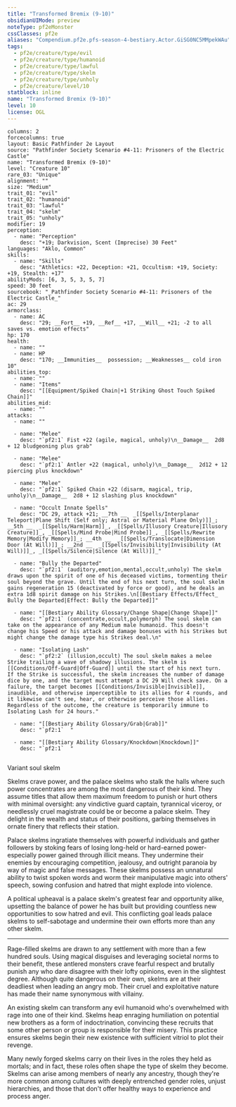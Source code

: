 ```yaml
---
title: "Transformed Bremix (9-10)"
obsidianUIMode: preview
noteType: pf2eMonster
cssClasses: pf2e
aliases: "Compendium.pf2e.pfs-season-4-bestiary.Actor.GiSG0NC5MMpekWAu" 
tags:
  - pf2e/creature/type/evil
  - pf2e/creature/type/humanoid
  - pf2e/creature/type/lawful
  - pf2e/creature/type/skelm
  - pf2e/creature/type/unholy
  - pf2e/creature/level/10
statblock: inline
name: "Transformed Bremix (9-10)"
level: 10
license: OGL
---
```


```statblock
columns: 2
forcecolumns: true
layout: Basic Pathfinder 2e Layout
source: "Pathfinder Society Scenario #4-11: Prisoners of the Electric Castle"
name: "Transformed Bremix (9-10)"
level: "Creature 10"
rare_03: "Unique"
alignment: ""
size: "Medium"
trait_01: "evil"
trait_02: "humanoid"
trait_03: "lawful"
trait_04: "skelm"
trait_05: "unholy"
modifier: 19
perception:
  - name: "Perception"
    desc: "+19; Darkvision, Scent (Imprecise) 30 Feet"
languages: "Aklo, Common"
skills:
  - name: "Skills"
    desc: "Athletics: +22, Deception: +21, Occultism: +19, Society: +19, Stealth: +17"
abilityMods: [6, 3, 5, 3, 5, 7]
speed: 30 feet
sourcebook: "_Pathfinder Society Scenario #4-11: Prisoners of the Electric Castle_"
ac: 29
armorclass:
  - name: AC
    desc: "29; __Fort__ +19, __Ref__ +17, __Will__ +21; -2 to all saves vs. emotion effects"
hp: 170
health:
  - name: ""
  - name: HP
    desc: "170; __Immunities__  possession; __Weaknesses__ cold iron 10"
abilities_top:
  - name: ""
  - name: "Items"
    desc: "[[Equipment/Spiked Chain|+1 Striking Ghost Touch Spiked Chain]]"
abilities_mid:
  - name: ""
attacks:
  - name: ""

  - name: "Melee"
    desc: "`pf2:1` Fist +22 (agile, magical, unholy)\n__Damage__  2d8 + 12 bludgeoning plus grab"

  - name: "Melee"
    desc: "`pf2:1` Antler +22 (magical, unholy)\n__Damage__  2d12 + 12 piercing plus knockdown"

  - name: "Melee"
    desc: "`pf2:1` Spiked Chain +22 (disarm, magical, trip, unholy)\n__Damage__  2d8 + 12 slashing plus knockdown"

  - name: "Occult Innate Spells"
    desc: "DC 29, attack +21; __7th __  _[[Spells/Interplanar Teleport|Plane Shift (Self only; Astral or Material Plane Only)]]_; __5th __  _[[Spells/Harm|Harm]]_, _[[Spells/Illusory Creature|Illusory Creature]]_, _[[Spells/Mind Probe|Mind Probe]]_, _[[Spells/Rewrite Memory|Modify Memory]]_; __4th __  _[[Spells/Translocate|Dimension Door (At Will)]]_; __2nd __  _[[Spells/Invisibility|Invisibility (At Will)]]_, _[[Spells/Silence|Silence (At Will)]]_"

  - name: "Bully the Departed"
    desc: "`pf2:1` (auditory,emotion,mental,occult,unholy) The skelm draws upon the spirit of one of his deceased victims, tormenting their soul beyond the grave. Until the end of his next turn, the soul skelm gains regeneration 15 (deactivated by force or good), and he deals an extra 1d8 spirit damage on his Strikes.\n[[Bestiary Effects/Effect_ Bully the Departed|Effect: Bully the Departed]]"

  - name: "[[Bestiary Ability Glossary/Change Shape|Change Shape]]"
    desc: "`pf2:1` (concentrate,occult,polymorph) The soul skelm can take on the appearance of any Medium male humanoid. This doesn't change his Speed or his attack and damage bonuses with his Strikes but might change the damage type his Strikes deal.\n"

  - name: "Isolating Lash"
    desc: "`pf2:2` (illusion,occult) The soul skelm makes a melee Strike trailing a wave of shadowy illusions. The skelm is [[Conditions/Off-Guard|Off-Guard]] until the start of his next turn. If the Strike is successful, the skelm increases the number of damage dice by one, and the target must attempt a DC 29 Will check save. On a failure, the target becomes [[Conditions/Invisible|Invisible]], inaudible, and otherwise imperceptible to its allies for 4 rounds, and it likewise can't see, hear, or otherwise perceive those allies. Regardless of the outcome, the creature is temporarily immune to Isolating Lash for 24 hours."

  - name: "[[Bestiary Ability Glossary/Grab|Grab]]"
    desc: "`pf2:1`  "

  - name: "[[Bestiary Ability Glossary/Knockdown|Knockdown]]"
    desc: "`pf2:1`  "
 
```


Variant soul skelm

Skelms crave power, and the palace skelms who stalk the halls where such power concentrates are among the most dangerous of their kind. They assume titles that allow them maximum freedom to punish or hurt others with minimal oversight: any vindictive guard captain, tyrannical viceroy, or needlessly cruel magistrate could be or become a palace skelm. They delight in the wealth and status of their positions, garbing themselves in ornate finery that reflects their station.

Palace skelms ingratiate themselves with powerful individuals and gather followers by stoking fears of losing long-held or hard-earned power-especially power gained through illicit means. They undermine their enemies by encouraging competition, jealousy, and outright paranoia by way of magic and false messages. These skelms possess an unnatural ability to twist spoken words and worm their manipulative magic into others' speech, sowing confusion and hatred that might explode into violence.

A political upheaval is a palace skelm's greatest fear and opportunity alike, upsetting the balance of power he has built but providing countless new opportunities to sow hatred and evil. This conflicting goal leads palace skelms to self-sabotage and undermine their own efforts more than any other skelm.

* * *

Rage-filled skelms are drawn to any settlement with more than a few hundred souls. Using magical disguises and leveraging societal norms to their benefit, these antlered monsters crave fearful respect and brutally punish any who dare disagree with their lofty opinions, even in the slightest degree. Although quite dangerous on their own, skelms are at their deadliest when leading an angry mob. Their cruel and exploitative nature has made their name synonymous with villainy.

An existing skelm can transform any evil humanoid who's overwhelmed with rage into one of their kind. Skelms heap enraging humiliation on potential new brothers as a form of indoctrination, convincing these recruits that some other person or group is responsible for their misery. This practice ensures skelms begin their new existence with sufficient vitriol to plot their revenge.

Many newly forged skelms carry on their lives in the roles they held as mortals; and in fact, these roles often shape the type of skelm they become. Skelms can arise among members of nearly any ancestry, though they're more common among cultures with deeply entrenched gender roles, unjust hierarchies, and those that don't offer healthy ways to experience and process anger.
